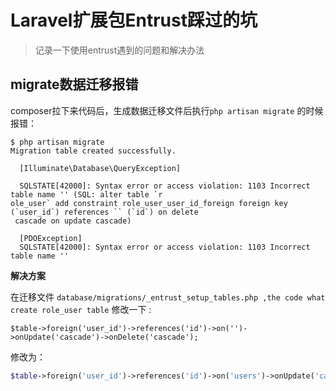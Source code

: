 # Laravel扩展包Entrust踩过的坑
> 记录一下使用entrust遇到的问题和解决办法

## migrate数据迁移报错

composer拉下来代码后，生成数据迁移文件后执行`php artisan migrate` 的时候报错：

```
$ php artisan migrate
Migration table created successfully.

  [Illuminate\Database\QueryException]

  SQLSTATE[42000]: Syntax error or access violation: 1103 Incorrect table name '' (SQL: alter table `r
ole_user` add constraint role_user_user_id_foreign foreign key (`user_id`) references `` (`id`) on delete
 cascade on update cascade)

  [PDOException]
  SQLSTATE[42000]: Syntax error or access violation: 1103 Incorrect table name ''
```

**解决方案**

在迁移文件 `database/migrations/_entrust_setup_tables.php ,the code what create role_user table` 修改一下 :
```
$table->foreign('user_id')->references('id')->on('')->onUpdate('cascade')->onDelete('cascade');

```
修改为：
```php
$table->foreign('user_id')->references('id')->on('users')->onUpdate('cascade')->onDelete('cascade');
```

